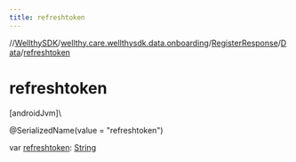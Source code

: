 ```yaml
---
title: refreshtoken
---
```

//[WellthySDK](../../../../index.html)/[wellthy.care.wellthysdk.data.onboarding](../../index.html)/[RegisterResponse](../index.html)/[Data](index.html)/[refreshtoken](refreshtoken.html)



# refreshtoken



[androidJvm]\




@SerializedName(value = "refreshtoken")



var [refreshtoken](refreshtoken.html): [String](https://kotlinlang.org/api/latest/jvm/stdlib/kotlin/-string/index.html)




